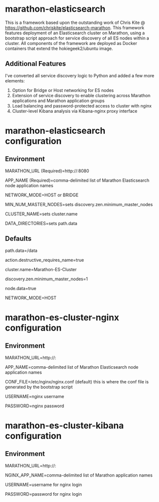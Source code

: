 # marathon-elasticsearch 

This is a framework based upon the outstanding work of Chris Kite @ https://github.com/chriskite/elasticsearch-marathon. This framework features deployment of an Elasticsearch cluster on Marathon, using a bootstrap script approach for service discovery of all ES nodes within a cluster. All components of the framework are deployed as Docker containers that extend the hokiegeek2/ubuntu image.

Additional Features
-------------------
I've converted all service discovery logic to Python and added a few more elements:

1. Option for Bridge or Host networking for ES nodes
2. Extension of service discovery to enable clustering across Marathon applications and Marathon application groups
3. Load balancing and password-protected access to cluster with nginx
4. Cluster-level Kibana analysis via Kibana-nginx proxy interface

# marathon-elasticsearch configuration

Environment
-----------
MARATHON_URL (Required)=http://<dns name or ip address of Marathon host>:8080

APP_NAME (Required)=comma-delimited list of Marathon Elasticsearch node application names

NETWORK_MODE=HOST or BRIDGE

MIN_NUM_MASTER_NODES=sets discovery.zen.minimum_master_nodes

CLUSTER_NAME=sets cluster.name

DATA_DIRECTORIES=sets path.data 

Defaults
----------------------
path.data=/data

action.destructive_requires_name=true

cluster.name=Marathon-ES-Cluster

discovery.zen.minimum_master_nodes=1

node.data=true

NETWORK_MODE=HOST

# marathon-es-cluster-nginx configuration

Environment
-----------
MARATHON_URL=http://<dns name or ip address of Marathon host>:<port>

APP_NAME=comma-delimited list of Marathon Elasticsearch node application names

CONF_FILE=/etc/nginx/nginx.conf (default) this is where the conf file is generated by the bootstrap script

USERNAME=nginx username

PASSWORD=nginx password

# marathon-es-cluster-kibana configuration

Environment
-----------
MARATHON_URL=http://<dns name or ip address of Marathon host>:<port>

NGINX_APP_NAME=comma-delimited list of Marathon application names

USERNAME=username for nginx login

PASSWORD=password for nginx login
